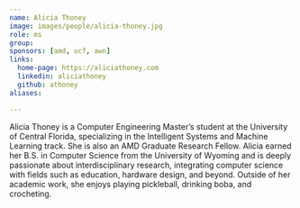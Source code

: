 ```yaml
---
name: Alicia Thoney
image: images/people/alicia-thoney.jpg
role: ms
group:
sponsors: [amd, ucf, awn] 
links:
  home-page: https://aliciathoney.com
  linkedin: aliciathoney
  github: athoney
aliases:

---
```


Alicia Thoney is a Computer Engineering Master’s student at the University of Central Florida, specializing in the Intelligent Systems and Machine Learning track. She is also an AMD Graduate Research Fellow. Alicia earned her B.S. in Computer Science from the University of Wyoming and is deeply passionate about interdisciplinary research, integrating computer science with fields such as education, hardware design, and beyond. Outside of her academic work, she enjoys playing pickleball, drinking boba, and crocheting.